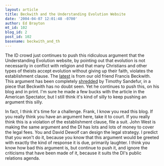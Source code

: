 ```yaml
---
layout: article
title: Beckwith and the Understanding Evolution Website
date: '2004-04-07 12:01:48 -0700'
author: Ed Brayton
mt_id: 102
blog_id: 2
post_id: 102
basename: beckwith_and_th
---
```

The ID crowd just continues to push this ridiculous argument that the Understanding Evolution website, by pointing out that evolution is not necessarily in conflict with religion and that many Christians and other types of theists accept evolution without giving up their faith, violates the establishment clause. The <a href="http://www.spectator.org/util/print.asp?art_id=6395">latest</a> is from our old friend Francis Beckwith. This argument has been completely <a href="http://www.pandasthumb.org/pt-archives/000100.html">shredded</a> by Timothy Sandefur, in a piece that Beckwith has no doubt seen. Yet he continues to push this, on his blog and in print. I'm sure he made a few bucks with the article in the American Spectator, but I still think it's kind of silly to keep pushing an argument this silly. 

In fact, I think it's time for a challenge. Frank, I know you read this blog. If you really think you have an argument here, take it to court. If you really think this is a violation of the establishment clause, file a suit. John West is making the same argument and the DI has lots and lots of money to cover the legal fees. You and David Dewolf can design the legal strategy. I predict that you won't do it, because you know that this argument would be greeted with exactly the kind of response it is due, primarily laughter. I think you know how bad this argument is, but continue to push it, and ignore the criticisms that have been made of it, because it suits the DI's public relations agenda.
